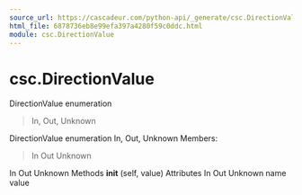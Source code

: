 ```yaml
---
source_url: https://cascadeur.com/python-api/_generate/csc.DirectionValue.html
html_file: 6878736eb8e99efa397a4280f59c0ddc.html
module: csc.DirectionValue
---
```


# csc.DirectionValue 

> 
DirectionValue enumeration
> In, Out, Unknown

DirectionValue enumeration
In, Out, Unknown Members:
> In
> Out
> Unknown

In Out Unknown Methods __init__ (self, value) Attributes In Out Unknown name value